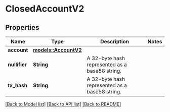 # ClosedAccountV2

## Properties

Name | Type | Description | Notes
------------ | ------------- | ------------- | -------------
**account** | [**models::AccountV2**](AccountV2.md) |  | 
**nullifier** | **String** | A 32-byte hash represented as a base58 string. | 
**tx_hash** | **String** | A 32-byte hash represented as a base58 string. | 

[[Back to Model list]](../README.md#documentation-for-models) [[Back to API list]](../README.md#documentation-for-api-endpoints) [[Back to README]](../README.md)


